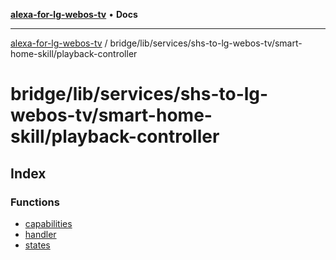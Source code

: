 [**alexa-for-lg-webos-tv**](../../../../../../README.md) • **Docs**

***

[alexa-for-lg-webos-tv](../../../../../../modules.md) / bridge/lib/services/shs-to-lg-webos-tv/smart-home-skill/playback-controller

# bridge/lib/services/shs-to-lg-webos-tv/smart-home-skill/playback-controller

## Index

### Functions

- [capabilities](functions/capabilities.md)
- [handler](functions/handler.md)
- [states](functions/states.md)
